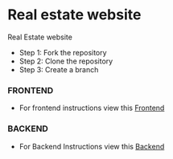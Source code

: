 # Real estate website

Real Estate website

* Step 1: Fork the repository
* Step 2: Clone the repository
* Step 3: Create a branch

### FRONTEND
* For frontend instructions view this [Frontend](https://github.com/marshvin/Event-Management/tree/main/FRONTEND)
### BACKEND
* For Backend Instructions view this [Backend]()

